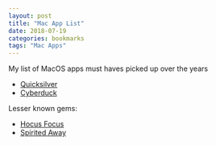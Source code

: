 ```yaml
---
layout: post
title: "Mac App List"
date: 2018-07-19 
categories: bookmarks
tags: "Mac Apps"
---
```

My list of MacOS apps must haves picked up over the years

+ [Quicksilver](https://qsapp.com/)
+ [Cyberduck](https://cyberduck.io/)

Lesser known gems:
+ [Hocus Focus](http://hocusfoc.us)
+ [Spirited Away](https://web.archive.org/web/20111005175619/http://drikin.com/2010/11/spirited-away.html)


